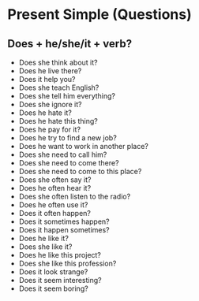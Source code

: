 # Present Simple (Questions)

## Does + he/she/it + verb?

* Does she think about it?
* Does he live there?
* Does it help you?
* Does she teach English?
* Does she tell him everything?
* Does she ignore it?
* Does he hate it?
* Does he hate this thing?
* Does he pay for it?
* Does he try to find a new job?
* Does he want to work in another place?
* Does she need to call him?
* Does she need to come there?
* Does she need to come to this place?
* Does she often say it?
* Does he often hear it?
* Does she often listen to the radio?
* Does he often use it?
* Does it often happen?
* Does it sometimes happen?
* Does it happen sometimes?
* Does he like it?
* Does she like it?
* Does he like this project?
* Does she like this profession?
* Does it look strange?
* Does it seem interesting?
* Does it seem boring?

